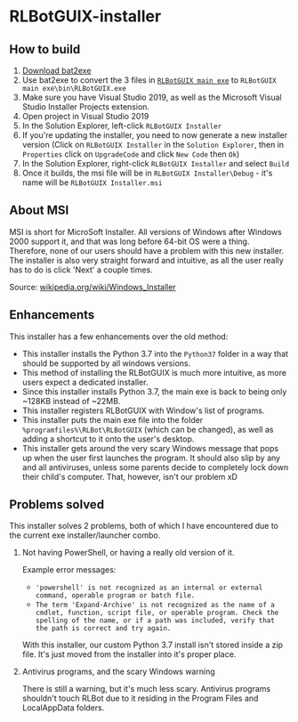# RLBotGUIX-installer

## How to build

1. [Download bat2exe](https://bat2exe.net/)
2. Use bat2exe to convert the 3 files in [`RLBotGUIX main exe`](https://github.com/VirxEC/RLBotGUIX-installer/tree/master/RLBotGUIX%20main%20exe) to `RLBotGUIX main exe\bin\RLBotGUIX.exe`
3. Make sure you have Visual Studio 2019, as well as the Microsoft Visual Studio Installer Projects extension.
4. Open project in Visual Studio 2019
5. In the Solution Explorer, left-click `RLBotGUIX Installer`
6. If you're updating the installer, you need to now generate a new installer version (Click on `RLBotGUIX Installer` in the `Solution Explorer`, then in `Properties` click on `UpgradeCode` and click `New Code` then `Ok`)
7. In the Solution Explorer, right-click `RLBotGUIX Installer` and select `Build`
8. Once it builds, the msi file will be in `RLBotGUIX Installer\Debug` - it's name will be `RLBotGUIX Installer.msi`

## About MSI

MSI is short for MicroSoft Installer. All versions of Windows after Windows 2000 support it, and that was long before 64-bit OS were a thing. Therefore, none of our users should have a problem with this new installer. The installer is also very straight forward and intuitive, as all the user really has to do is click 'Next' a couple times.

Source: [wikipedia.org/wiki/Windows_Installer](https://en.wikipedia.org/wiki/Windows_Installer)

## Enhancements

This installer has a few enhancements over the old method:

+ This installer installs the Python 3.7 into the `Python37` folder in a way that should be supported by all windows versions.
+ This method of installing the RLBotGUIX is much more intuitive, as more users expect a dedicated installer.
+ Since this installer installs Python 3.7, the main exe is back to being only ~128KB instead of ~22MB.
+ This installer registers RLBotGUIX with Window's list of programs.
+ This installer puts the main exe file into the folder `%programfiles%\RLBot\RLBotGUIX` (which can be changed), as well as adding a shortcut to it onto the user's desktop.
+ This installer gets around the very scary Windows message that pops up when the user first launches the program. It should also slip by any and all antiviruses, unless some parents decide to completely lock down their child's computer. That, however, isn't our problem xD

## Problems solved

This installer solves 2 problems, both of which I have encountered due to the current exe installer/launcher combo.

1. Not having PowerShell, or having a really old version of it.

   Example error messages:

   + `'powershell' is not recognized as an internal or external command, operable program or batch file.`
   + `The term 'Expand-Archive' is not recognized as the name of a cmdlet, function, script file, or operable program. Check the spelling of the name, or if a path was included, verify that the path is correct and try again.`

   With this installer, our custom Python 3.7 install isn't stored inside a zip file. It's just moved from the installer into it's proper place.

2. Antivirus programs, and the scary Windows warning

   There is still a warning, but it's much less scary. Antivirus programs shouldn't touch RLBot due to it residing in the Program Files and LocalAppData folders.
